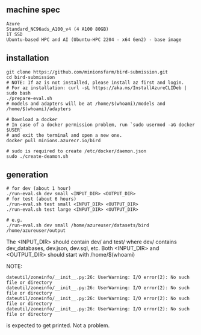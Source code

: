 ## machine spec
```
Azure
Standard_NC96ads_A100_v4 (4 A100 80GB)
1T SSD
Ubuntu-based HPC and AI (Ubuntu-HPC 2204 - x64 Gen2) - base image
```

## installation
```
git clone https://github.com/minionsfarm/bird-submission.git
cd bird-submission
# NOTE: If az is not installed, please install az first and login.
# For az installation: curl -sL https://aka.ms/InstallAzureCLIDeb | sudo bash
./prepare-eval.sh
# models and adapters will be at /home/$(whoami)/models and /home/$(whoami)/adapters

# Download a docker
# In case of a docker permission problem, run `sudo usermod -aG docker $USER`
# and exit the terminal and open a new one.
docker pull minions.azurecr.io/bird

# sudo is required to create /etc/docker/daemon.json
sudo ./create-deamon.sh
```

## generation
```
# for dev (about 1 hour)
./run-eval.sh dev small <INPUT_DIR> <OUTPUT_DIR>
# for test (about 6 hours)
./run-eval.sh test small <INPUT_DIR> <OUTPUT_DIR>
./run-eval.sh test large <INPUT_DIR> <OUTPUT_DIR>

# e.g.
./run-eval.sh dev small /home/azureuser/datasets/bird /home/azureuser/output
```
The <INPUT_DIR> should contain dev/ and test/ where dev/ contains dev_databases, dev.json, dev.sql, etc.
Both <INPUT_DIR> and <OUTPUT_DIR> should start with /home/$(whoami)

NOTE:
```
dateutil/zoneinfo/__init__.py:26: UserWarning: I/O error(2): No such file or directory
dateutil/zoneinfo/__init__.py:26: UserWarning: I/O error(2): No such file or directory
dateutil/zoneinfo/__init__.py:26: UserWarning: I/O error(2): No such file or directory
dateutil/zoneinfo/__init__.py:26: UserWarning: I/O error(2): No such file or directory
```
is expected to get printed. Not a problem.
